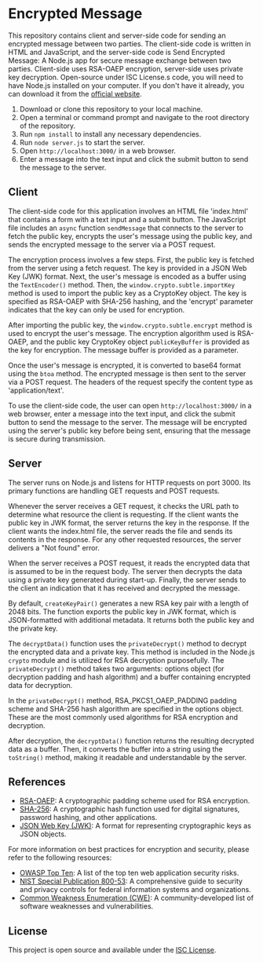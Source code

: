 # Encrypted Message

This repository contains client and server-side code for sending an encrypted message between two parties. The client-side code is written in HTML and JavaScript, and the server-side code is Send Encrypted Message: A Node.js app for secure message exchange between two parties. Client-side uses RSA-OAEP encryption, server-side uses private key decryption. Open-source under ISC License.s code, you will need to have Node.js installed on your computer. If you don't have it already, you can download it from the [official website](https://nodejs.org/en/).

1. Download or clone this repository to your local machine.
2. Open a terminal or command prompt and navigate to the root directory of the repository.
3. Run `npm install` to install any necessary dependencies.
4. Run `node server.js` to start the server.
5. Open `http://localhost:3000/` in a web browser.
6. Enter a message into the text input and click the submit button to send the message to the server.

## Client

The client-side code for this application involves an HTML file 'index.html' that contains a form with a text input and a submit button. The JavaScript file includes an `async` function `sendMessage` that connects to the server to fetch the public key, encrypts the user's message using the public key, and sends the encrypted message to the server via a POST request.

The encryption process involves a few steps. First, the public key is fetched from the server using a fetch request. The key is provided in a JSON Web Key (JWK) format. Next, the user's message is encoded as a buffer using the `TextEncoder()` method. Then, the `window.crypto.subtle.importKey` method is used to import the public key as a CryptoKey object. The key is specified as RSA-OAEP with SHA-256 hashing, and the 'encrypt' parameter indicates that the key can only be used for encryption.

After importing the public key, the `window.crypto.subtle.encrypt` method is used to encrypt the user's message. The encryption algorithm used is RSA-OAEP, and the public key CryptoKey object `publicKeyBuffer` is provided as the key for encryption. The message buffer is provided as a parameter.

Once the user's message is encrypted, it is converted to base64 format using the `btoa` method. The encrypted message is then sent to the server via a POST request. The headers of the request specify the content type as 'application/text'.

To use the client-side code, the user can open `http://localhost:3000/` in a web browser, enter a message into the text input, and click the submit button to send the message to the server. The message will be encrypted using the server's public key before being sent, ensuring that the message is secure during transmission.

## Server

The server runs on Node.js and listens for HTTP requests on port 3000. Its primary functions are handling GET requests and POST requests.

Whenever the server receives a GET request, it checks the URL path to determine what resource the client is requesting. If the client wants the public key in JWK format, the server returns the key in the response. If the client wants the index.html file, the server reads the file and sends its contents in the response. For any other requested resources, the server delivers a "Not found" error.

When the server receives a POST request, it reads the encrypted data that is assumed to be in the request body. The server then decrypts the data using a private key generated during start-up. Finally, the server sends to the client an indication that it has received and decrypted the message.

By default, `createKeyPair()` generates a new RSA key pair with a length of 2048 bits. The function exports the public key in JWK format, which is JSON-formatted with additional metadata. It returns both the public key and the private key.

The `decryptData()` function uses the `privateDecrypt()` method to decrypt the encrypted data and a private key. This method is included in the Node.js `crypto` module and is utilized for RSA decryption purposefully. The `privateDecrypt()` method takes two arguments: options object (for decryption padding and hash algorithm) and a buffer containing encrypted data for decryption.

In the `privateDecrypt()` method, RSA_PKCS1_OAEP_PADDING padding scheme and SHA-256 hash algorithm are specified in the options object. These are the most commonly used algorithms for RSA encryption and decryption.

After decryption, the `decryptData()` function returns the resulting decrypted data as a buffer. Then, it converts the buffer into a string using the `toString()` method, making it readable and understandable by the server.

## References

- [RSA-OAEP](https://en.wikipedia.org/wiki/RSA-OAEP): A cryptographic padding scheme used for RSA encryption.
- [SHA-256](https://en.wikipedia.org/wiki/SHA-2): A cryptographic hash function used for digital signatures, password hashing, and other applications.
- [JSON Web Key (JWK)](https://tools.ietf.org/html/rfc7517): A format for representing cryptographic keys as JSON objects.

For more information on best practices for encryption and security, please refer to the following resources:

- [OWASP Top Ten](https://owasp.org/Top10/): A list of the top ten web application security risks.
- [NIST Special Publication 800-53](https://www.nist.gov/publications/nist-special-publication-800-53-revision-5): A comprehensive guide to security and privacy controls for federal information systems and organizations.
- [Common Weakness Enumeration (CWE)](https://cwe.mitre.org/): A community-developed list of software weaknesses and vulnerabilities.

## License

This project is open source and available under the [ISC License](https://opensource.org/licenses/ISC).
